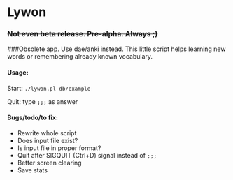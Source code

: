 # Lywon
### ~~Not even beta release. Pre-alpha. Always ;)~~ 
###Obsolete app. Use dae/anki instead.
This little script helps learning new words or remembering already known vocabulary.

#### Usage:

Start: `./lywon.pl db/example`

Quit: type `;;;` as answer

#### Bugs/todo/to fix:
* Rewrite whole script
* Does input file exist?
* Is input file in proper format?
* Quit after SIGQUIT (Ctrl+D) signal instead of `;;;`
* Better screen clearing
* Save stats


